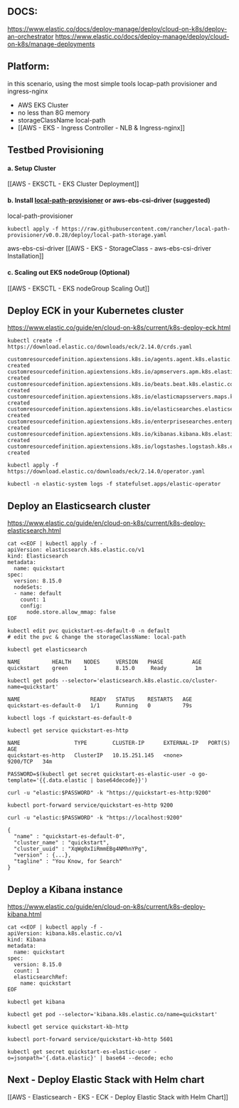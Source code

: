 ## DOCS:
https://www.elastic.co/docs/deploy-manage/deploy/cloud-on-k8s/deploy-an-orchestrator
https://www.elastic.co/docs/deploy-manage/deploy/cloud-on-k8s/manage-deployments

## Platform:
in this scenario, using the most simple tools locap-path provisioner and ingress-nginx
- AWS EKS Cluster
- no less than 8G memory
- storageClassName local-path
- [[AWS - EKS - Ingress Controller - NLB & Ingress-nginx]]

## Testbed Provisioning

#### a. Setup Cluster
[[AWS - EKSCTL - EKS Cluster Deployment]]

#### b. Install [local-path-provisioner](https://github.com/rancher/local-path-provisioner) or aws-ebs-csi-driver (suggested)

local-path-provisioner
```
kubectl apply -f https://raw.githubusercontent.com/rancher/local-path-provisioner/v0.0.28/deploy/local-path-storage.yaml
```

aws-ebs-csi-driver
[[AWS - EKS - StorageClass - aws-ebs-csi-driver Installation]]

#### c. Scaling out EKS nodeGroup (Optional)
[[AWS - EKSCTL - EKS nodeGroup Scaling Out]]

## Deploy ECK in your Kubernetes cluster
https://www.elastic.co/guide/en/cloud-on-k8s/current/k8s-deploy-eck.html

```
kubectl create -f https://download.elastic.co/downloads/eck/2.14.0/crds.yaml
```

```
customresourcedefinition.apiextensions.k8s.io/agents.agent.k8s.elastic.co created
customresourcedefinition.apiextensions.k8s.io/apmservers.apm.k8s.elastic.co created
customresourcedefinition.apiextensions.k8s.io/beats.beat.k8s.elastic.co created
customresourcedefinition.apiextensions.k8s.io/elasticmapsservers.maps.k8s.elastic.co created
customresourcedefinition.apiextensions.k8s.io/elasticsearches.elasticsearch.k8s.elastic.co created
customresourcedefinition.apiextensions.k8s.io/enterprisesearches.enterprisesearch.k8s.elastic.co created
customresourcedefinition.apiextensions.k8s.io/kibanas.kibana.k8s.elastic.co created
customresourcedefinition.apiextensions.k8s.io/logstashes.logstash.k8s.elastic.co created
```

```
kubectl apply -f https://download.elastic.co/downloads/eck/2.14.0/operator.yaml
```

```
kubectl -n elastic-system logs -f statefulset.apps/elastic-operator
```
## Deploy an Elasticsearch cluster
https://www.elastic.co/guide/en/cloud-on-k8s/current/k8s-deploy-elasticsearch.html

```
cat <<EOF | kubectl apply -f -
apiVersion: elasticsearch.k8s.elastic.co/v1
kind: Elasticsearch
metadata:
  name: quickstart
spec:
  version: 8.15.0
  nodeSets:
  - name: default
    count: 1
    config:
      node.store.allow_mmap: false
EOF
```

```
kubectl edit pvc quickstart-es-default-0 -n default
# edit the pvc & change the storageClassName: local-path
```

```
kubectl get elasticsearch
```

```
NAME          HEALTH    NODES     VERSION   PHASE         AGE
quickstart    green     1         8.15.0     Ready         1m
```

```
kubectl get pods --selector='elasticsearch.k8s.elastic.co/cluster-name=quickstart'
```

```
NAME                      READY   STATUS    RESTARTS   AGE
quickstart-es-default-0   1/1     Running   0          79s
```

```
kubectl logs -f quickstart-es-default-0
```

```
kubectl get service quickstart-es-http
```

```
NAME                 TYPE        CLUSTER-IP      EXTERNAL-IP   PORT(S)    AGE
quickstart-es-http   ClusterIP   10.15.251.145   <none>        9200/TCP   34m
```

```
PASSWORD=$(kubectl get secret quickstart-es-elastic-user -o go-template='{{.data.elastic | base64decode}}')
```

```
curl -u "elastic:$PASSWORD" -k "https://quickstart-es-http:9200"
```

```
kubectl port-forward service/quickstart-es-http 9200
```

```
curl -u "elastic:$PASSWORD" -k "https://localhost:9200"
```

```
{
  "name" : "quickstart-es-default-0",
  "cluster_name" : "quickstart",
  "cluster_uuid" : "XqWg0xIiRmmEBg4NMhnYPg",
  "version" : {...},
  "tagline" : "You Know, for Search"
}
```

## Deploy a Kibana instance
https://www.elastic.co/guide/en/cloud-on-k8s/current/k8s-deploy-kibana.html

```
cat <<EOF | kubectl apply -f -
apiVersion: kibana.k8s.elastic.co/v1
kind: Kibana
metadata:
  name: quickstart
spec:
  version: 8.15.0
  count: 1
  elasticsearchRef:
    name: quickstart
EOF
```

```
kubectl get kibana
```

```
kubectl get pod --selector='kibana.k8s.elastic.co/name=quickstart'
```

```
kubectl get service quickstart-kb-http
```

```
kubectl port-forward service/quickstart-kb-http 5601
```

```
kubectl get secret quickstart-es-elastic-user -o=jsonpath='{.data.elastic}' | base64 --decode; echo
```

## Next - Deploy Elastic Stack with Helm chart
[[AWS - Elasticsearch - EKS - ECK - Deploy Elastic Stack with Helm Chart]]
